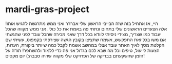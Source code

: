 # mardi-gras-project
היי, אז אתחיל בזה שזה הבייבי הראשון שלי אבררר ואני ממש מתרגשת להגיש אותו!
אלה הצעדים הראשונים שלי בתחום ונתתי פה באמת את כל כולי. אני ממש מקווה שהכל יעבוד כמו שצריך,
מצידי ניסיתי לוודא בכל דרך שאני מכירה שהכל עובד לפני שהגשתי
אם משו בכל זאת התפקשש, אשמח שתציצו בקובץ הגשה שצירפתי בקמפוס, עשיתי שם הקלטת מסך לאיך האתר עובד אצלי במחשב
אשמח לקבל כמה שיותר ביקורת, הערות, הצעות לייעול, טיפים וכל מה שבא לכם בגדול אני פה כדי ללמוד ולהשתפר!
תודה על הזמן שהשקעתם בבדיקה של הפרויקט שלי
מקווה שהיה סבבה:)
יום מקסים!
